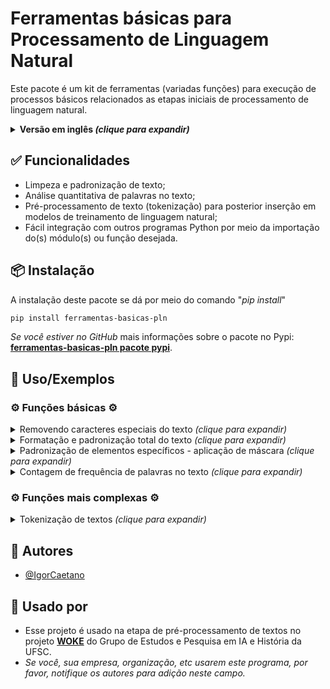 
# Ferramentas básicas para Processamento de Linguagem Natural

Este pacote é um kit de ferramentas (variadas funções) para execução de processos básicos relacionados as etapas iniciais de processamento de linguagem natural.

<details>
  <summary><b>Versão em inglês  <i>(clique para expandir)</i></b></summary>
  <br><ul>
  <li><i><a href="https://pypi.org/project/pre-processing-text-basic-tools/">Pypi package english version</a></i></li>
  <li><i><a href="https://github.com/IgorCaetano/pre_processing_text_basic_tools">GitHub repository english version</a></i></li></ul>
</details>


## ✅ Funcionalidades

- Limpeza e padronização de texto;
- Análise quantitativa de palavras no texto;
- Pré-processamento de texto (tokenização) para posterior inserção em modelos de treinamento de linguagem natural;
- Fácil integração com outros programas Python por meio da importação do(s) módulo(s) ou função desejada.


## 📦 Instalação

A instalação deste pacote se dá por meio do comando "*pip install*"

```bash
pip install ferramentas-basicas-pln
```

<i>Se você estiver no GitHub</i> mais informações sobre o pacote no Pypi: <b><a href="https://pypi.org/project/ferramentas-basicas-pln/">ferramentas-basicas-pln pacote pypi</a></b>.


## 📜 Uso/Exemplos

### ⚙️ Funções básicas ⚙️


<details>
  <summary>Removendo caracteres especiais do texto  <i>(clique para expandir)</i></summary>
  <br>
  
  ```python
  from ferramentas_basicas_pln import removerCaracteresEspeciais
  
  texto = "Este é um $ exemplo, de texto? com caracteres# especiai.s. Quero limpá-lo!!!"
  
  texto_limpo = removerCaracteresEspeciais(texto)
  
  print(texto_limpo)
  ```

  Output:
  
  ```python
  "Este é um exemplo de texto com caracteres especiais Quero limpá-lo"
  ```

  <details>
    <summary>! Observação importante sobre palavras com hífen  <i>(clique para expandir)</i></summary>
    <br>
    É importante destacar que as funções foram pensadas para aplicações diretas para a língua portuguesa. Com isso, palavras com hífen, como sexta-feira, não tem seu caracter especial "-" removido por padrão, mas pode-se optar pela remoção dos hífens de tais palavras       usando o parâmetro <i>remover_hifen_de_palavras</i>, passando para <i>True</i>. Ainda, se quiser que os hífens não sejam substituídos por um espaço " ", pode-se passar o parâmetro <i>tratamento_personalizado</i> para <i>False</i>, o qual substitui caracteres "/",       "\" e "-" para " ".   
    <br><br>
    
  ```python
  from ferramentas_basicas_pln import removerCaracteresEspeciais

  texto = '''Hoje é sexta-feira e dia 09/03/2024! Ou ainda 09-03-2024.'''


  texto_limpo = removerCaracteresEspeciais(texto,remover_hifen_de_palavras=True)

  print(texto_limpo)
  ```

  Output:

  ```python
  "Hoje é sexta feira e dia 09 03 2024 Ou ainda 09 03 2024"
  ```
  </details>
  
  # 
  
</details>


<details>
  <summary>Formatação e padronização total do texto  <i>(clique para expandir)</i></summary>
  <br>
  
  ```python
  from ferramentas_basicas_pln import formatarTexto
  
  texto = "Este é um $ exemplo, de texto? que/ que.ro# formatar e&*. padronizar!?"
  
  texto_formatado = formatarTexto(texto=texto,
                                  padronizar_texto_para_minuscula=True,
                                  remover_caracteres_especiais=True,
                                  remover_caracteres_mais_que_especiais=True,
                                  remover_espacos_em_branco_em_excesso=True,
                                  padronizar_com_unidecode=True)
  
  print(texto_formatado)
  ```
  
  Output:

  ```python
  "este e um exemplo de texto que quero formatar e padronizar"
  ```
</details>

<details>
  <summary>Padronização de elementos específicos - aplicação de máscara  <i>(clique para expandir)</i></summary>
  <br>
  
  ```python
  from formatarTexto import formatarTexto
  
  texto = '''Se eu tiver um texto com e-mail tipo esteehumemail@gmail.com ou 
  noreply@hotmail.com ou até mesmo emaildeteste@yahoo.com.br.
  Além disso terei também vários telefones do tipo +55 48 911223344 ou 
  4890011-2233 e por que não um fixo do tipo 48 0011-2233?
  Pode-se ter também datas como 12/12/2024 ou 2023-06-12 em variados tipos 
  tipo 1/2/24
  E se o texto tiver muito dinheiro envolvido? Falamos de R$ 200.000,00 ou 
  R$200,00 ou até com 
  a formatação errada tipo R$   2500!
  Além disso podemos simplesmente padronizar números como 123123 ou 24 ou 
  129381233 ou até mesmo 1.200.234!'''
  
  texto_formatado = formatarTexto(texto=texto,                                        
                                  padronizar_com_unidecode=True,
                                  padronizar_datas=True,
                                  padrao_data='_data_',
                                  padronizar_dinheiros=True,
                                  padrao_dinheiro='$',
                                  padronizar_emails=True,
                                  padrao_email='_email_',
                                  padronizar_telefone_celular=True,
                                  padrao_tel='_tel_',
                                  padronizar_numeros=True,
                                  padrao_numero='0',
                                  padronizar_texto_para_minuscula=True)
  
  print(texto_formatado)
  ```

  Output:
  
  ```python
  """se eu tiver um texto com e-mail tipo _email_ ou _email_ ou ate mesmo _email_
  alem disso terei tambem varios telefones do tipo _tel_ ou _tel_ e por que nao um fixo do tipo _tel_
  pode-se ter tambem datas como _data_ ou _data_ em variados tipos tipo _data_
  e se o texto tiver muito dinheiro envolvido falamos de $ ou $ ou ate com 
  a formatacao errada tipo $
  alem disso podemos simplesmente padronizar numeros como 0 ou 0 ou 0 ou ate mesmo 0"""
  ```
</details>

<details>
  <summary>Contagem de frequência de palavras no texto  <i>(clique para expandir)</i></summary>
  <br>
  
  Este kit de funções permite realizar a contagem de palavras em um texto. Por padrão, ele elimina da contagem as palavras contidas na lista de palavras de escape para calcular a frequência: <i>lista_com_palavras_de_escape_padrao_frequencia</i>. Caso queira desativar esta funcionalidade, basta passar como parâmetro "<i>remover_palavras_de_escape</i>=False". Abaixo temos um exemplo de um uso simples da função de contar a frequência de uma palavra numa determinada frase:

  ```python
  from ferramentas_basicas_pln import contarFrequenciaDePalavras

  texto = '''Aqui vai mais um exemplo de texto de exemplo para uma 
  demonstração de contagem de palavras num texto de exemplo com 
  várias palavras.'''

  frequencias = contarFrequenciaDePalavras(texto=texto)

  for freq in frequencias:
      print(freq)
  ```
  
  Output:

  ```python
  ('exemplo', 3)
  ('texto', 2)
  ('palavras', 2)
  ('aqui', 1)
  ('vai', 1)
  ('demonstração', 1)
  ('contagem', 1)
  ('várias', 1)
  ```

  Podemos também selecionar palavras específicas para realização da contagem, passando a lista de palavras no parâmetro <i>palavras_especificas</i>:

  ```python
  from ferramentas_basicas_pln import contarFrequenciaDePalavras

  texto = '''Aqui vai mais um exemplo de texto de exemplo para uma 
  demonstração de contagem de palavras num texto de exemplo com 
  várias palavras.'''

  frequencias = contarFrequenciaDePalavras(texto=texto,
                                           palavras_especificas=['aqui','vai','texto','exemplo','contagem'])

  for freq in frequencias:
      print(freq)

  ```

  Output:

  ```python  
  ('exemplo', 3)
  ('texto', 2)
  ('aqui', 1)
  ('vai', 1)
  ('contagem', 1)
  ```

  Ainda, pode-se solicitar que seja retornado apenas um valor <i>x</i> de resultados do topo da listagem de frequências. No exemplo abaixo, queremos apenas os top 3 mais frequentes da listagem passada (caso a listagem de palavras específicas não seja passada, o valor n_top sera da listagem padrão de todas as palavras do texto).

  ```python
  from ferramentas_basicas_pln import contarFrequenciaDePalavras

  texto = '''Aqui vai mais um exemplo de texto de exemplo para uma 
  demonstração de contagem de palavras num texto de exemplo com 
  várias palavras.'''

  frequencias = contarFrequenciaDePalavras(texto=texto,
                                           palavras_especificas=['aqui','vai','texto','exemplo','contagem'],
                                           n_top=3)

  for freq in frequencias:
      print(freq)
  ```

  Output:

  ```python
  >>>('exemplo', 3)
  ('texto', 2)
  ('aqui', 1)
  ```


</details>


### ⚙️ Funções mais complexas ⚙️

<details>
  <summary>Tokenização de textos  <i>(clique para expandir)</i></summary>
  <br> 
  
  ```python
  from ferramentas_basicas_pln import tokenizarTexto
  
  texto = '''Este é mais um texto de exemplo para a tokenização!!! Vamos usar caracteres, 
  especiais também @igorc.s e segue lá?!'''
  
  tokenizacao = tokenizarTexto(texto)
  
  print(tokenizacao)
  ```

  Output:
  
  ```python
  ['este', 'é', 'mais', 'um', 'texto', 'de', 'exemplo', 'para', 'a', 'tokenização', 'vamos', 'usar', 'caracteres', 'especiais', 'também', 'igorcs', 'e', 'segue', 'lá']
  ```

  <br>
  <details>
    <summary>Tokenização removendo palavras de escape/stopwords  <i>(clique para expandir)</i></summary>
    <br>
    Palavras de escape ou stopwords são palavras que não apresentam muito significado em frases, dessa forma algumas aplicações, a fim de otimizarem seu processamento e tempo de treinamento, removem tais palavras do corpus de texto. Alguns exemplos de stopwords               comuns       são artigos e preposições.
    <br><br>
          
  ```python
  from ferramentas_basicas_pln import tokenizarTexto

  texto = '''Este é mais um texto de exemplo para a tokenização!!! Vamos usar caracteres, 
  especiais também @igorc.s e segue lá?!'''

  tokenizacao = tokenizarTexto(texto,remover_palavras_de_escape=True)

  print(tokenizacao)
  
  ```

  Output:

  ```python
  ['este', 'é', 'mais', 'um', 'texto', 'exemplo', 'para', 'tokenização', 'vamos', 'usar', 'caracteres', 'especiais', 'também', 'igorcs', 'segue', 'lá']
  ```

  </details>
  
  <details>
    <summary>Tokenização removendo palavras de escape/stopwords com lista de stopwords personalizada  <i>(clique para expandir)</i></summary>
    <br>
    Podemos também selecionar uma lista de stopwords personalizada, adicionando ou removendo da lista padrão <i>lista_com_palavras_de_escape_padrao_tokenizacao</i> ou até mesmo criando uma lista totalmente única.
    <br><br>
  
  ```python
  from ferramentas_basicas_pln import tokenizarTexto
  from ferramentas_basicas_pln import lista_com_palavras_de_escape_padrao_tokenizacao

  texto = '''Este é mais um texto de exemplo para a tokenização!!! Vamos usar caracteres, 
  especiais também @igorc.s e segue lá?!'''

  lista_stop_words_personalizada = lista_com_palavras_de_escape_padrao_tokenizacao + ['este','mais','um','para','também','lá']

  tokenizacao = tokenizarTexto(texto,remover_palavras_de_escape=True,lista_com_palavras_de_escape=lista_stop_words_personalizada)

  print(tokenizacao)
  ```

  Output:

  ```python
  ['este', 'é', 'texto', 'exemplo', 'tokenização', 'vamos', 'usar', 'caracteres', 'especiais', 'igorcs', 'segue']
  ```
  
  </details>
  
  <details>
    <summary>Tokenização mais completa  <i>(clique para expandir)</i></summary>
    <br>
    Pode-se também utilizar uma formatação prévia antes do processo de tokenização. No exemplo abaixo passa-se o texto para a forma canônica antes de tokenizá-lo. Ou seja, palavras como "coração" passam a ser "coracao", perdendo seus acentos, "ç", etc.
    <br><br>
      
  ```python
  from ferramentas_basicas_pln import tokenizarTexto
  from ferramentas_basicas_pln import lista_com_palavras_de_escape_padrao_tokenizacao

  texto = '''Este é mais um texto de exemplo para a tokenização!!! Vamos usar caracteres, 
  especiais também @igorc.s e segue lá?!'''

  lista_stop_words_personalizada = lista_com_palavras_de_escape_padrao_tokenizacao + ['este','mais','um','para','também','lá']

  texto = formatacaoTotalDeTexto(texto,padronizar_forma_canonica=True)

  tokenizacao = tokenizarTexto(texto=texto,
                               remover_palavras_de_escape=True,
                               lista_com_palavras_de_escape=lista_stop_words_personalizada,
                               desconsiderar_acentuacao_nas_palavras_de_escape=True)

  print(tokenizacao)
  ```

  Output:

  ```python
  ['texto', 'exemplo', 'tokenizacao', 'vamos', 'usar', 'caracteres', 'especiais', 'igorcs', 'segue']
  ```
  
  </details>
  
</details>




## 👤 Autores

- [@IgorCaetano](https://github.com/IgorCaetano)


## 🤝 Usado por


- Esse projeto é usado na etapa de pré-processamento de textos no projeto **[WOKE](https://github.com/iaehistoriaUFSC/Repositorio_UFSC)** do Grupo de Estudos e Pesquisa em IA e História da UFSC.
- *Se você, sua empresa, organização, etc usarem este programa, por favor, notifique os autores para adição neste campo.*
